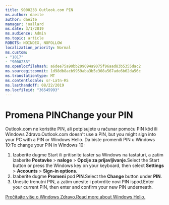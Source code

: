 ```yaml
---
title: 9000233 Outlook.com PIN
ms.author: daeite
author: daeite
manager: joallard
ms.date: 3/1/2019
ms.audience: Admin
ms.topic: article
ROBOTS: NOINDEX, NOFOLLOW
localization_priority: Normal
ms.custom:
- "1817"
- "9000233"
ms.openlocfilehash: a6dee75a90bb299094a9075f96aad83b5355dac2
ms.sourcegitcommit: 1d98db8acb9959aba3b5e308a567ade6b62da56c
ms.translationtype: MT
ms.contentlocale: sr-Latn-RS
ms.lasthandoff: 08/22/2019
ms.locfileid: "36545993"
---
```

# <a name="change-your-pin"></a><span data-ttu-id="b2b70-102">Promena PIN</span><span class="sxs-lookup"><span data-stu-id="b2b70-102">Change your PIN</span></span>

<span data-ttu-id="b2b70-103">Outlook.com ne koristite PIN, ali potpisujete u računar pomoću PIN kôd ili Windows Zdravo.</span><span class="sxs-lookup"><span data-stu-id="b2b70-103">Outlook.com doesn't use a PIN, but you might sign into your PC with a PIN or Windows Hello.</span></span> <span data-ttu-id="b2b70-104">Da biste promenili PIN u Windows 10:</span><span class="sxs-lookup"><span data-stu-id="b2b70-104">To change your PIN in Windows 10:</span></span>

1. <span data-ttu-id="b2b70-105">Izaberite dugme Start ili pritisnite taster sa Windows na tastaturi, a zatim izaberite **Postavke** > **naloge** > **Opcije za prijavljivanje**.</span><span class="sxs-lookup"><span data-stu-id="b2b70-105">Select the Start button or press the Windows key on your keyboard, then select **Settings** > **Accounts** > **Sign-in options**.</span></span>
2. <span data-ttu-id="b2b70-106">Izaberite dugme **Promeni** pod **PIN**.</span><span class="sxs-lookup"><span data-stu-id="b2b70-106">Select the **Change** button under **PIN**.</span></span>
3. <span data-ttu-id="b2b70-107">Unesite trenutni PIN, a zatim unesite i potvrdite novi PIN ispod.</span><span class="sxs-lookup"><span data-stu-id="b2b70-107">Enter your current PIN, then enter and confirm your new PIN underneath.</span></span>

[<span data-ttu-id="b2b70-108">Pročitajte više o Windows Zdravo.</span><span class="sxs-lookup"><span data-stu-id="b2b70-108">Read more about Windows Hello.</span></span>](https://support.microsoft.com/help/17215/)